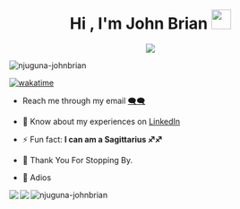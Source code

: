 <h1 align="center">Hi , I'm John Brian <img src="https://media.giphy.com/media/hvRJCLFzcasrR4ia7z/giphy.gif" width="35"></h1>

<p align="center">
  <a href="https://github.com/DenverCoder1/readme-typing-svg"><img src="https://readme-typing-svg.herokuapp.com?lines=Thank+You+For+Checking+My+Profile+❤;Full+Stack+Developer;Competitive+Programmer;Computer+Science+Graduate;DS%20|%20Algorithms%20|%20OOP%20;Always%20learning%20new%20things&center=true&width=500&height=50"></a>
</p>

<p align="left"> 
  <img src="https://komarev.com/ghpvc/?username=njuguna-johnbrian&label=Profile%20views&color=0e75b6&style=flat" alt="njuguna-johnbrian" />
 </p>
 
[![wakatime](https://wakatime.com/badge/user/32d5c148-348d-4fed-914f-a0e741f33867.svg)](https://wakatime.com/@32d5c148-348d-4fed-914f-a0e741f33867)


<p align="center">


-  Reach me through my email [🗨🗨](njugunajb96@gmail.com)

- 📄 Know about my experiences on [LinkedIn](https://www.linkedin.com/in/njuguna-johnbrian-ngugi/)

- ⚡ Fun fact: **I can am a Sagittarius ♐♐**
- 🙏 Thank You For Stopping By.
- 👋 Adios

</p>

<p>
<a href="">
<img align="left" src="https://github-readme-stats.vercel.app/api/top-langs/?username=Njuguna-JohnBrian&layout=compact&heigt=&theme=algolia">
</a>
 </p>
 
<p>
<a href="">
<img align="left" src="https://github-readme-stats.vercel.app/api?username=Njuguna-JohnBrian&count_private=true&show_icons=true&theme=algolia">
</a>
</p>


<p>
<a href="">
<img align="left" src="https://github-readme-streak-stats.herokuapp.com/?user=njuguna-johnbrian&theme=algolia" alt="njuguna-johnbrian" />
</a>
</p>
